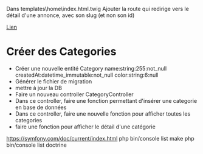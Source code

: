 Dans templates\home\index.html.twig
Ajouter la route qui redirige vers le détail d'une annonce, avec son slug (et non son id)

<a href="{{ path('nom_de_la_route', {param1: valeur1}) }}">Lien</a>

# Créer des Categories
- Créer une nouvelle entité Category
    name:string:255:not_null
    createdAt:datetime_immutable:not_null
    color:string:6:null
- Générer le fichier de migration
- mettre à jour la DB
- Faire un nouveau controller CategoryController
- Dans ce controller, faire une fonction permettant d'insérer une categorie en base de données
- Dans ce controller, faire une nouvelle fonction pour afficher toutes les categories
- faire une fonction pour afficher le détail d'une catégorie

https://symfony.com/doc/current/index.html
php bin/console list make
php bin/console list doctrine